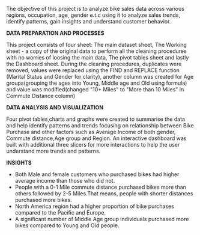 The objective of this project is to analyze bike sales data across various regions, occupation, age, gender e.t.c using it to analyze sales trends, identify patterns, gain insights and understand customer behavior.

**DATA PREPARATION AND PROCESSES**

This project consists of four sheet: The main dataset sheet, The Working sheet - a copy of the original data to perform all the cleaning procedures with no worries of loosing the main data, The pivot tables sheet and lastly the Dashboard sheet.
During the cleaning procedures, duplicates were removed, values were replaced using the FIND and REPLACE function (Marital Status and Gender for clarity), another column was created for Age groups(grouping the ages into Young, Middle age and Old using formula) and value was modified(changed "10+ Miles" to "More than 10 Miles" in Commute Distance column)

**DATA ANALYSIS AND VISUALIZATION**

Four pivot tables,charts and graphs were created to summarise the data and help identify patterns and trends focusing on relationship between Bike Purchase and other factors such as Average Income of both gender, Commute distance,Age group and Region.
An interactive dashboard  was built with additional three slicers for more interactions to help the user understand more trends and patterns.

**INSIGHTS**

* Both Male and female customers who purchased bikes had higher average income than those who did not.
* People with a 0-1 Mile commute distance purchased bikes more than others followed by 2-5 Miles.That means, people with shorter distances purchased more bikes.
* North America region had a higher proportion of bike purchases compared to the Pacific and Europe.
* A significant number of Middle Age group individuals purchased more bikes compared to Young and Old people.
